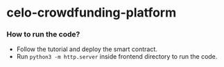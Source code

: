 # celo-crowdfunding-platform

### How to run the code?

 - Follow the tutorial and deploy the smart contract.
 - Run `python3 -m http.server` inside frontend directory to run the code.
